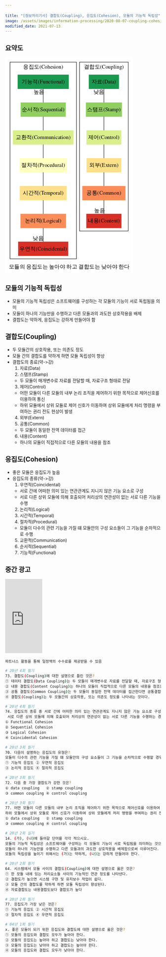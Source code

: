 ```yaml
---

title: "[정보처리기사] 결합도(Coupling), 응집도(Cohesion), 모듈의 기능적 독립성"
image: /assets/images/information-processing/2020-08-07-coupling-cohesion.png
modified_date: 2021-07-13
---
```


## 요약도

![결합도 응집도](/assets/images/information-processing/2020-08-07-coupling-cohesion.png)

## 모듈의 기능적 독립성
- 모듈의 기능적 독립성은 소프트웨어를 구성하는 각 모듈의 기능이 서로 독립됨을 의미
- 모듈이 하나의 기능만을 수행하고 다른 모듈과의 과도한 상호작용을 배제
- 결합도는 약하게, 응집도는 강하게 만들어야 함

## 결합도(Coupling)
- 두 모듈간의 상호작용, 또는 의존도 정도
- 모듈 간의 결합도를 약하게 하면 모듈 독립성이 향상
- 결합도의 종료(약->강)
  1. 자료(Data)
  2. 스탬프(Stamp)
    - 두 모듈이 매개변수로 자료를 전달할 때, 자료구조 형태로 전달
  3. 제어(Control)
    - 어떤 모듈이 다른 모듈의 내부 논리 조직을 제어하기 위한 목적으로 제어신호를 이용하여 통신
    - 하위 모듈에서 상위 모듈로 제어 신호가 이동하여 상위 모듈에게 처리 명령을 부여하는 권리 전도 현상이 발생
  4. 외부(Extern)
  5. 공통(Common)
    - 두 모듈이 동일한 전역 데이터를 접근
  6. 내용(Content)
    - 하나의 모듈이 직접적으로 다른 모듈의 내용을 참조

## 응집도(Cohesion)
- 좋은 모듈은 응집도가 높음
- 응집도의 종류(약->강)
  1. 우연적(Coincidental)
    - 서로 간에 어떠한 의미 있는 연관관계도 지니지 않은 기능 요소로 구성
    - 서로 다른 상위 모듈에 의해 호출되어 처리상의 연관성이 없는 서로 다른 기능을 수행
  2. 논리적(Logical)
  3. 시간적(Temporal)
  4. 절차적(Procedural)
    - 모듈이 다수의 관련 기능을 가질 떄 모듈안의 구성 요소들이 그 기능을 순차적으로 수행
  5. 교환적(Communication)
  6. 순서적(Sequential)
  7. 기능적(Functional)

## 중간 광고
<iframe src="https://coupa.ng/bT5WRy" width="120" height="240" frameborder="0" scrolling="no" referrerpolicy="unsafe-url"></iframe>

`파트너스 활동을 통해 일정액의 수수료를 제공받을 수 있음`

```bash
# 20년 4회 필기
73. 결합도(Coupling)에 대한 설명으로 틀린 것은?
① 데이터 결합도(Data Coupling)는 두 모듈이 매개변수로 자료를 전달할 때, 자료구조 형태로 전달되어 이용 될 때 데이터가 결합되어 있다고 한다.
② 내용 결합도(Content Coupling)는 하나의 모듈이 직접적으로 다른 모듈의 내용을 참조할 때 두 모듈은 내용적으로 결합되어 있다고 한다.
③ 공통 결합도(Common Coupling)는 두 모듈이 동일한 전역 데이터를 접근한다면 공통결합 되어 있다고 한다.
④ 결합도(Coupling)는 두 모듈간의 상호작용, 또는 의존도 정도를 나타내는 것이다.
```

```bash
# 20년 4회 필기
74. 응집도의 종류 중 서로 간에 어떠한 의미 있는 연관관계도 지니지 않은 기능 요소로 구성되는 경우이며,
 서로 다른 상위 모듈에 의해 호출되어 처리상의 연관성이 없는 서로 다른 기능을 수행하는 경우의 응집도는?
① Functional Cohesion
② Sequential Cohesion
③ Logical Cohesion
④ Coincidental Cohesion
```

```bash
# 20년 3회 필기
70. 다음이 설명하는 응집도의 유형은?
모듈이 다수의 관련 기능을 가질 떄 모듈안의 구성 요소들이 그 기능을 순차적으로 수행할 경우의 응집도
① 기능적 응집도 ② 우연적 응집도
③ 논리적 응집도 ④ 절차적 응집도
```

```bash
# 20년 3회 필기
72. 다음 중 가장 결합도가 강한 것은?
① data coupling   ② stamp coupling
③ common coupling ④ control coupling
```

```bash
# 20년 3회 필기
77. 어떤 모듈이 다른 모듈의 내부 논리 조직을 제어하기 위한 목적으로 제어신호를 이용하여 통신하는 경우이며,
하위 모듈에서 상위 모듈로 제어 신호가 이동하여 상위 모듈에게 처리 명령을 부여하는 권리 전도 현상이 발생하게 되는 결합도는?
① data coupling   ② stamp coupling
③ common coupling ④ control coupling
```

```bash
# 20년 2회 실기
14. (가), (나)에 들어갈 단어를 각각 적으시오.
모듈의 기능적 독립성은 소프트웨어를 구성하는 각 모듈의 기능이 서로 독립됨을 의미하는 것으로,
모듈이 하나의 기능만을 수행하고 다른 모듈과의 과도한 상호작용을 배제함으로써 이루어진다.
모듈의 독립성을 높이기 위해서는 (가)는 약하게, (나)는 강하게 만들어야 한다.
```

```bash
# 20년 2회 필기
64. 시스템에서 모듈 사이의 결합도(Coupling)에 대한 설명으로 옳은 것은?
① 한 모듈 내에 있는 처리요소들 사이의 기능적인 연관 정도를 나타낸다.
② 결합도가 높으면 시스템 구현 및 유지보수 작업이 쉽다.
③ 모듈 간의 결합도를 약하게 하면 모듈 독립성이 향상된다.
④ 자료결합도는 내용결합도보다 결합도가 높다
```

```bash
# 20년 2회 필기
77. 응집도가 가장 낮은 것은?
① 기능적 응집도 ② 시간적 응집도
③ 절차적 응집도 ④ 우연적 응집도
```

```bash
# 04년 1회 필기
x. 좋은 모듈이 되기 위한 응집도와 결합도에 대한 설명으로 옳은 것은?
① 모듈의 응집도와 결합도 모두가 높아야 한다.
② 모듈의 응집도는 높아야 하고 결합도는 낮아야 한다.
③ 모듈의 응집도는 낮아야 하고 결합도는 높아야 한다.
④ 모듈의 응집도와 결합도 모두가 낮아야 한다.
```
